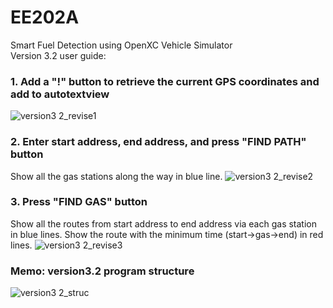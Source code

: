 # EE202A
Smart Fuel Detection using OpenXC Vehicle Simulator  
Version 3.2 user guide:  
### 1. Add a "!" button to retrieve the current GPS coordinates and add to autotextview
![version3 2_revise1](https://cloud.githubusercontent.com/assets/15698323/20868686/4565db7a-ba16-11e6-9ed2-995be2837b29.jpg)
### 2. Enter start address, end address, and press "FIND PATH" button  
Show all the gas stations along the way in blue line.
![version3 2_revise2](https://cloud.githubusercontent.com/assets/15698323/20868687/457be8fc-ba16-11e6-88ae-151c123db74c.jpg)
### 3. Press "FIND GAS" button
Show all the routes from start address to end address via each gas station in blue lines.
Show the route with the minimum time (start->gas->end) in red lines.
![version3 2_revise3](https://cloud.githubusercontent.com/assets/15698323/20868688/45859032-ba16-11e6-99f3-86afcec103cf.jpg)
### Memo: version3.2 program structure
![version3 2_struc](https://cloud.githubusercontent.com/assets/15698323/20862059/6259ce4c-b955-11e6-87e4-6827df2c342e.png)


